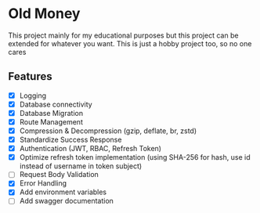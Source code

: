# Old Money

This project mainly for my educational purposes but this project can be extended for whatever you want. This is just a hobby project too, so no one cares

## Features
- [x] Logging
- [x] Database connectivity
- [x] Database Migration
- [x] Route Management
- [x] Compression & Decompression (gzip, deflate, br, zstd)
- [x] Standardize Success Response
- [x] Authentication (JWT, RBAC, Refresh Token)
- [x] Optimize refresh token implementation (using SHA-256 for hash, use id instead of username in token subject)
- [ ] Request Body Validation
- [x] Error Handling
- [x] Add environment variables
- [ ] Add swagger documentation
